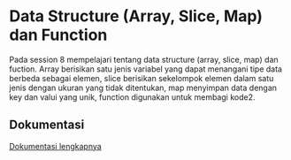 
# Data Structure (Array, Slice, Map) dan Function

Pada session 8 mempelajari tentang data structure (array, slice, map) dan fuction. Array berisikan satu jenis variabel yang dapat menangani tipe data berbeda sebagai elemen, slice berisikan sekelompok elemen dalam satu jenis dengan ukuran yang tidak ditentukan, map menyimpan data dengan key dan valui yang unik, function digunakan untuk membagi kode2. 


## Dokumentasi

[Dokumentasi lengkapnya ](https://github.com/nadiahindrianti/go_nadiah-indrianti/tree/main/8_Data%20Stucture%20(Array,Slice,Map),%20Function/Screenshot)

